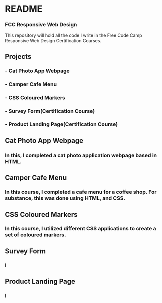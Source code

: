 # README
### FCC Responsive Web Design
This repository will hold all the code I write in the Free Code Camp Responsive Web Design Certification Courses.
## Projects
### - Cat Photo App Webpage
### - Camper Cafe Menu
### - CSS Coloured Markers
### - Survey Form(Certification Course)
### - Product Landing Page(Certification Course)

## Cat Photo App Webpage

### In this, I completed a cat photo application webpage based in HTML.

## Camper Cafe Menu 

### In this course, I completed a cafe menu for a coffee shop. For substance, this was done using HTML, and CSS.

## CSS Coloured Markers

### In this course, I utilized different CSS applications to create a set of coloured markers.

## Survey Form

### I

## Product Landing Page

### I


